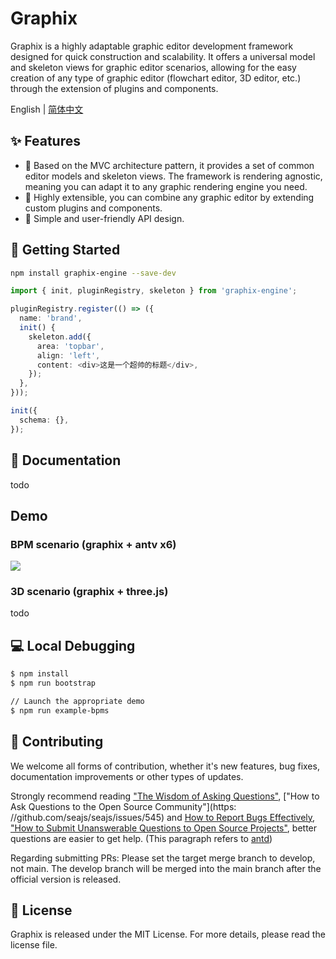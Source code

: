 # Graphix

Graphix is a highly adaptable graphic editor development framework designed for quick construction and scalability. It offers a universal model and skeleton views for graphic editor scenarios, allowing for the easy creation of any type of graphic editor (flowchart editor, 3D editor, etc.) through the extension of plugins and components.

English | [简体中文](./README-zh_CN.md)

## ✨ Features

- 🧱 Based on the MVC architecture pattern, it provides a set of common editor models and skeleton views. The framework is rendering agnostic, meaning you can adapt it to any graphic rendering engine you need.
- 🧩 Highly extensible, you can combine any graphic editor by extending custom plugins and components.
- 🔌 Simple and user-friendly API design.

## 🚀 Getting Started
```bash
npm install graphix-engine --save-dev
```

```ts
import { init, pluginRegistry, skeleton } from 'graphix-engine';

pluginRegistry.register(() => ({
  name: 'brand',
  init() {
    skeleton.add({
      area: 'topbar',
      align: 'left',
      content: <div>这是一个超帅的标题</div>,
    });
  },
}));

init({
  schema: {},
});
```

## 📖 Documentation
todo

## Demo
### BPM scenario (graphix + antv x6)
[![](https://img.alicdn.com/imgextra/i4/O1CN01Mi0IFn1jgm6RmetQW_!!6000000004578-1-tps-1792-890.gif)](./examples/bpms/)

### 3D scenario (graphix + three.js)
todo

## 💻 Local Debugging

```bash
$ npm install
$ npm run bootstrap

// Launch the appropriate demo
$ npm run example-bpms
```

## 👥 Contributing

We welcome all forms of contribution, whether it's new features, bug fixes, documentation improvements or other types of updates.

Strongly recommend reading ["The Wisdom of Asking Questions"](https://github.com/ryanhanwu/How-To-Ask-Questions-The-Smart-Way), ["How to Ask Questions to the Open Source Community"](https: //github.com/seajs/seajs/issues/545) and [How to Report Bugs Effectively](http://www.chiark.greenend.org.uk/%7Esgtatham/bugs-cn.html), [ "How to Submit Unanswerable Questions to Open Source Projects"](https://zhuanlan.zhihu.com/p/25795393), better questions are easier to get help. (This paragraph refers to [antd](https://github.com/ant-design/ant-design))

Regarding submitting PRs:
Please set the target merge branch to develop, not main. The develop branch will be merged into the main branch after the official version is released.

## 📄 License

Graphix is released under the MIT License. For more details, please read the license file.
